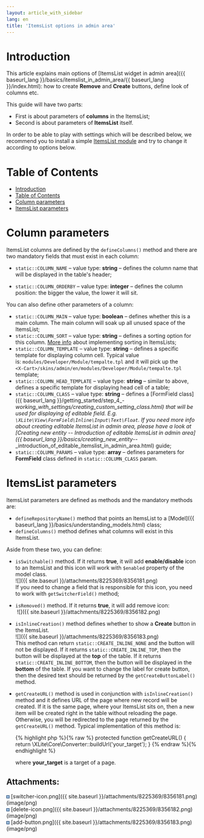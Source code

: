 ```yaml
---
layout: article_with_sidebar
lang: en
title: 'ItemsList options in admin area'
---
```

# Introduction

This article explains main options of [ItemsList widget in admin area]({{ baseurl_lang }}/basics/itemslist_in_admin_area/{{ baseurl_lang }}/index.html): how to create **Remove** and **Create** buttons, define look of columns etc.

This guide will have two parts:

*   First is about parameters of **columns** in the ItemsList;
*   Second is about parameters of **ItemsList** itself.

In order to be able to play with settings which will be described below, we recommend you to install a simple [ItemsList module](ItemsList-in-admin-area_8225372.html#ItemsListinadminarea-Modulepack) and try to change it according to options below.

# Table of Contents

*   [Introduction](#introduction)
*   [Table of Contents](#table-of-contents)
*   [Column parameters](#column-parameters)
*   [ItemsList parameters](#itemslist-parameters)

# Column parameters

ItemsList columns are defined by the `defineColumns()` method and there are two mandatory fields that must exist in each column:

*   `static::COLUMN_NAME` – value type: **string** – defines the column name that will be displayed in the table's header;

*   `static::COLUMN_ORDERBY` – value type: **integer** – defines the column position: the bigger the value, the lower it will sit.

You can also define other parameters of a column:

*   `static::COLUMN_MAIN` – value type: **boolean** – defines whether this is a main column. The main column will soak up all unused space of the ItemsList;
*   `static::COLUMN_SORT` – value type: **string** – defines a sorting option for this column. [More info](ItemsList-in-admin-area_8225372.html) about implementing sorting in ItemsLists;
*   `static::COLUMN_TEMPLATE` – value type: **string** – defines a specific template for displaying column cell. Typical value is: `modules/Developer/Module/tempalte.tpl` and it will pick up the  
    `<X-Cart>/skins/admin/en/modules/Developer/Module/tempalte.tpl` template;
*   `static::COLUMN_HEAD_TEMPLATE` – value type: **string** – similar to above, defines a specific template for displaying head cell of a table;
*   `static::COLUMN_CLASS` – value type: **string** – defines a [FormField class]({{ baseurl_lang }}/getting_started/step_4_-_working_with_settings/creating_custom_setting_class.html) that will be used for displaying of editable field. E.g. `\XLite\View\FormField\Inline\Input\Text\Float`. If you need more info about creating editable ItemsList in admin area, please have a look at [Creating new entity -- Introduction of editable ItemsList in admin area]({{ baseurl_lang }}/basics/creating_new_entity_--_introduction_of_editable_itemslist_in_admin_area.html) guide;
*   `static::COLUMN_PARAMS` – value type: **array** – defines parameters for **FormField** class defined in `static::COLUMN_CLASS` param.

# ItemsList parameters

ItemsList parameters are defined as methods and the mandatory methods are:

*   `defineRepositoryName()` method that points an ItemsList to a [Model]({{ baseurl_lang }}/basics/understanding_models.html) class;
*   `defineColumns()` method defines what columns will exist in this ItemsList.

Aside from these two, you can define:

*   `isSwitchable()` method. If it returns **true**, it will add **enable/disable** icon to an ItemsList and this icon will work with `$enabled` property of the model class.  
    ![]({{ site.baseurl }}/attachments/8225369/8356181.png)  
    If you need to change a field that is responsible for this icon, you need to work with `getSwitcherField()` method;
*   `isRemoved()` method. If it returns **true**, it will add remove icon:  
     ![]({{ site.baseurl }}/attachments/8225369/8356182.png)
*   `isInlineCreation()` method defines whether to show a **Create** button in the ItemsList.  
    ![]({{ site.baseurl }}/attachments/8225369/8356183.png)  
    This method can return `static::CREATE_INLINE_NONE` and the button will not be displayed. If it returns `static::CREATE_INLINE_TOP`, then the button will be displayed at the **top** of the table. If it returns `static::CREATE_INLINE_BOTTOM`, then the button will be displayed in the **bottom** of the table. If you want to change the label for create button, then the desired text should be returned by the `getCreateButtonLabel()` method.

*   `getCreateURL()` method is used in conjunction with `isInlineCreation()` method and it defines URL of the page where new record will be created. If it is the same page, where your ItemsList sits on, then a new item will be created right in the table without reloading the page. Otherwise, you will be redirected to the page returned by the `getCreateURL()` method. Typical implementation of this method is:

    {% highlight php %}{% raw %}
       protected function getCreateURL()
       {
           return \XLite\Core\Converter::buildUrl('your_target');
       }
    {% endraw %}{% endhighlight %}

    where **your_target** is a target of a page.

## Attachments:

![](images/icons/bullet_blue.gif) [switcher-icon.png]({{ site.baseurl }}/attachments/8225369/8356181.png) (image/png)  
![](images/icons/bullet_blue.gif) [delete-icon.png]({{ site.baseurl }}/attachments/8225369/8356182.png) (image/png)  
![](images/icons/bullet_blue.gif) [add-button.png]({{ site.baseurl }}/attachments/8225369/8356183.png) (image/png)